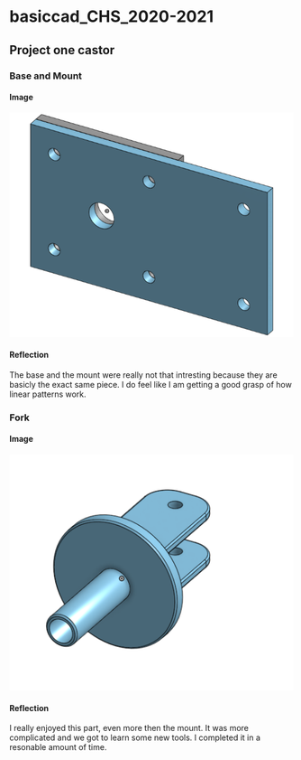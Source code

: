 # basiccad_CHS_2020-2021
## Project one castor
### Base and Mount
#### Image
![BaseMount_castor_CHS](Images/BaseMount_castor_CHS.png)
#### Reflection
The base and the mount were really not that intresting because they are basicly the exact same piece. I do feel like I am getting a good grasp of how linear patterns work.
### Fork
#### Image
![Fork_Castor_CHS](Images/Fork_Castor_CHS.png)
#### Reflection
I really enjoyed this part, even more then the mount. It was more complicated and we got to learn some new tools. I completed it in a resonable amount of time.



